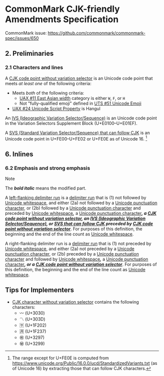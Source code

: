 # CommonMark CJK-friendly Amendments Specification

CommonMark issue: https://github.com/commonmark/commonmark-spec/issues/650

## 2. Preliminaries 

### 2.1 Characters and lines

A <a href="#cjk-character-without-variation-selector" id="cjk-character-without-variation-selector">CJK code point without variation selector</a> is an Unicode code point that meets _at least one_ of the following criteria:

- Meets _both_ of the following criteria:
  - [UAX #11 East Asian width](https://www.unicode.org/reports/tr11/) category is either `W`, `F`, or `H`
  - Not "fully-qualified emoji" defined in [UTS #51 Unicode Emoji](https://www.unicode.org/reports/tr51/#def_qualified_emoji_character)
- [UAX #24 Unicode Script Property](https://www.unicode.org/reports/tr24/) is Hangul

An <a href="#ivs" id="ivs">IVS (Ideographic Variation Selector/Sequence)</a> is an Unicode code point in the Variation Selectors Supplement Block (U+E0100–U+E01EF).

A <a href="#svs-that-can-follow-cjk" id="svs-that-can-follow-cjk">SVS (Standard Variation Selector/Sequence) that can follow CJK</a> is an Unicode code point in U+FE00–U+FE02 or U+FE0E as of Unicode 16. [^svs-range]

[^svs-range]: The range except for U+FE0E is computed from https://www.unicode.org/Public/16.0.0/ucd/StandardizedVariants.txt (as of Unicode 16) by extracting those that can follow CJK characters.

## 6. Inlines

### 6.2 Emphasis and strong emphasis

> [!NOTE]
> The ***bold italic*** means the modified part.

A [left-flanking delimiter run](#left-flanking-delimiter-run) is a [delimiter run](https://spec.commonmark.org/0.31.2/#delimiter-run) that is (1) not followed by [Unicode whitespace](https://spec.commonmark.org/0.31.2/#unicode-whitespace), and either (2a) not followed by a [Unicode punctuation character](https://spec.commonmark.org/0.31.2/#unicode-punctuation-character), or (2b) followed by a [Unicode punctuation character](https://spec.commonmark.org/0.31.2/#unicode-punctuation-character) and preceded by [Unicode whitespace](https://spec.commonmark.org/0.31.2/#unicode-whitespace)***,*** a [Unicode punctuation character](https://spec.commonmark.org/0.31.2/#unicode-punctuation-character)***, a [CJK code point without variation selector](#cjk-character-without-variation-selector), an [IVS (Ideographic Variation Selector/Sequence)](#ivs), or [SVS that can follow CJK](#svs-that-can-follow-cjk) preceded by [CJK code point without variation selector](#cjk-character-without-variation-selector)***. For purposes of this definition, the beginning and the end of the line count as [Unicode whitespace](https://spec.commonmark.org/0.31.2/#unicode-whitespace).

A right-flanking delimiter run is a [delimiter run](https://spec.commonmark.org/0.31.2/#delimiter-run) that is (1) not preceded by [Unicode whitespace](https://spec.commonmark.org/0.31.2/#unicode-whitespace), and either (2a) not preceded by a [Unicode punctuation character](https://spec.commonmark.org/0.31.2/#unicode-punctuation-character), or (2b) preceded by a [Unicode punctuation character](https://spec.commonmark.org/0.31.2/#unicode-punctuation-character) and followed by [Unicode whitespace](https://spec.commonmark.org/0.31.2/#unicode-whitespace)***,*** a [Unicode punctuation character](https://spec.commonmark.org/0.31.2/#unicode-punctuation-character)***, or a [CJK code point without variation selector](#cjk-character-without-variation-selector)***. For purposes of this definition, the beginning and the end of the line count as [Unicode whitespace](https://spec.commonmark.org/0.31.2/#unicode-whitespace).

## Tips for Implementers

- [CJK character without variation selector](#cjk-character-without-variation-selector) contains the following characters:
  - 〰 (U+3030)
  - 〽 (U+303D)
  - 🈂 (U+1F202)
  - 🈷 (U+1F237)
  - ㊗ (U+3297)
  - ㊙ (U+3299)
